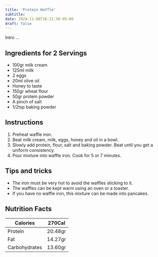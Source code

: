 ```yaml
---
title: 'Protein Waffle'
subtitle: 
date: 2024-11-08T16:21:50-05:00
draft: false
---
```


Intro ...

<!--more-->

## Ingredients for 2 Servings
- 100gr milk cream
- 125ml milk
- 2 eggs
- 20ml olive oil
- Honey to taste
- 150gr wheat flour
- 50gr protein powder
- A pinch of salt
- 1/2tsp baking powder

## Instructions
1. Preheat waffle iron.
2. Beat milk cream, milk, eggs, honey and oil in a bowl.
3. Slowly add protein, flour, salt and baking powder. Beat until you get a uniform consistency.
4. Pour mixture into waffle iron. Cook for 5 or 7 minutes.

## Tips and tricks
- The iron must be very hot to avoid the waffles sticking to it.
- The waffles can be kept warm using an oven or a toaster.
- If you have no waffle iron, this mixture can be made into pancakes.

## Nutrition Facts

| Calories      | 270Cal  |
|---------------|---------|
| Protein       | 20.48gr |
| Fat           | 14.27gr |
| Carbohydrates | 13.60gr |

